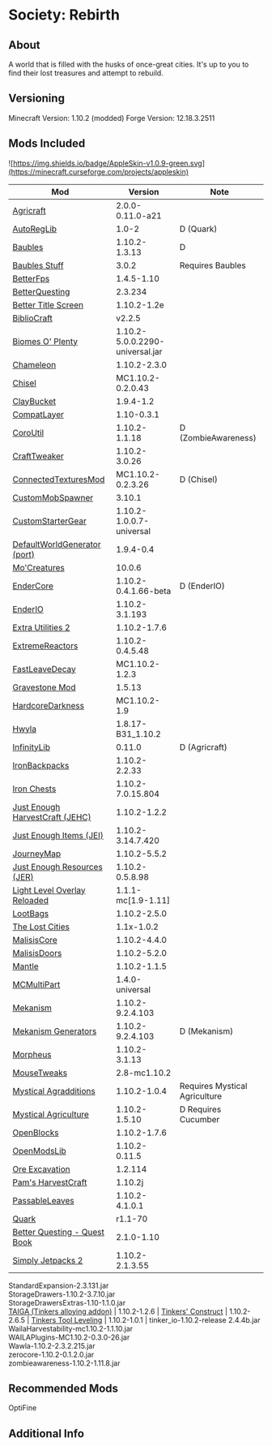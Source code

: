 # Society: Rebirth

## About
A world that is filled with the husks of once-great cities. It's up to you to find their lost treasures and attempt to rebuild.

## Versioning
Minecraft Version: 1.10.2 (modded)
Forge Version: 12.18.3.2511


## Mods Included

![https://img.shields.io/badge/AppleSkin-v1.0.9-green.svg](https://minecraft.curseforge.com/projects/appleskin)

Mod | Version | Note
--- | ------- | -------
[Agricraft](https://minecraft.curseforge.com/projects/agricraft) | 2.0.0-0.11.0-a21 | 
[AutoRegLib](https://minecraft.curseforge.com/projects/autoreglib) | 1.0-2 | D (Quark)
[Baubles](https://minecraft.curseforge.com/projects/baubles) | 1.10.2-1.3.13 | D 
[Baubles Stuff](https://minecraft.curseforge.com/projects/baubles-stuff) | 3.0.2 | Requires Baubles
[BetterFps](https://minecraft.curseforge.com/projects/betterfps) | 1.4.5-1.10 | 
[BetterQuesting](https://minecraft.curseforge.com/projects/better-questing) | 2.3.234 |
[Better Title Screen](https://minecraft.curseforge.com/projects/better-title-screen) | 1.10.2-1.2e |
[BiblioCraft](https://minecraft.curseforge.com/projects/bibliocraft) | v2.2.5 |                   
[Biomes O' Plenty](https://minecraft.curseforge.com/projects/biomes-o-plenty) | 1.10.2-5.0.0.2290-universal.jar                         
[Chameleon](https://minecraft.curseforge.com/projects/chameleon) | 1.10.2-2.3.0 |                         
[Chisel](https://minecraft.curseforge.com/projects/chisel) | MC1.10.2-0.2.0.43 |
[ClayBucket](https://minecraft.curseforge.com/projects/clay-bucket) | 1.9.4-1.2 |
[CompatLayer](https://minecraft.curseforge.com/projects/compatlayer) | 1.10-0.3.1 |
[CoroUtil](https://minecraft.curseforge.com/projects/coroutil) | 1.10.2-1.1.18 | D (ZombieAwareness)
[CraftTweaker](https://minecraft.curseforge.com/projects/crafttweaker) | 1.10.2-3.0.26 |
[ConnectedTexturesMod](https://minecraft.curseforge.com/projects/ctm) | MC1.10.2-0.2.3.26 | D (Chisel)
[CustomMobSpawner](https://minecraft.curseforge.com/projects/custom-mob-spawner) | 3.10.1 |
[CustomStarterGear](https://minecraft.curseforge.com/projects/custom-starter-gear) | 1.10.2-1.0.0.7-universal |
[DefaultWorldGenerator (port)](https://minecraft.curseforge.com/projects/default-world-generator-port) | 1.9.4-0.4 |
[Mo'Creatures](https://minecraft.curseforge.com/projects/mo-creatures) | 10.0.6 |
[EnderCore](https://minecraft.curseforge.com/projects/endercore) | 1.10.2-0.4.1.66-beta | D (EnderIO)
[EnderIO](https://minecraft.curseforge.com/projects/ender-io) | 1.10.2-3.1.193 |
[Extra Utilities 2](https://minecraft.curseforge.com/projects/extra-utilities) | 1.10.2-1.7.6 |
[ExtremeReactors](https://minecraft.curseforge.com/projects/extreme-reactors) | 1.10.2-0.4.5.48 |
[FastLeaveDecay](https://minecraft.curseforge.com/projects/fast-leaf-decay) | MC1.10.2-1.2.3 |
[Gravestone Mod](https://minecraft.curseforge.com/projects/gravestone-mod) | 1.5.13 |
[HardcoreDarkness](https://minecraft.curseforge.com/projects/hardcore-darkness) | MC1.10.2-1.9 |
[Hwyla](https://minecraft.curseforge.com/projects/hwyla) | 1.8.17-B31_1.10.2 |
[InfinityLib](https://minecraft.curseforge.com/projects/infinitylib) | 0.11.0 | D (Agricraft)
[IronBackpacks](https://minecraft.curseforge.com/projects/iron-backpacks) | 1.10.2-2.2.33 |
[Iron Chests](https://minecraft.curseforge.com/projects/iron-chests) | 1.10.2-7.0.15.804 | 
[Just Enough HarvestCraft (JEHC)](https://minecraft.curseforge.com/projects/just-enough-harvestcraft) | 1.10.2-1.2.2 |
[Just Enough Items (JEI)](https://minecraft.curseforge.com/projects/jei) | 1.10.2-3.14.7.420 |
[JourneyMap](https://minecraft.curseforge.com/projects/journeymap) | 1.10.2-5.5.2 |
[Just Enough Resources (JER)](https://minecraft.curseforge.com/projects/just-enough-resources-jer) | 1.10.2-0.5.8.98 |
[Light Level Overlay Reloaded](https://minecraft.curseforge.com/projects/light-level-overlay-reloaded) | 1.1.1-mc[1.9-1.11] |
[LootBags](https://minecraft.curseforge.com/projects/lootbags) | 1.10.2-2.5.0 |
[The Lost Cities](https://minecraft.curseforge.com/projects/the-lost-cities) | 1.1x-1.0.2 |
[MalisisCore](https://minecraft.curseforge.com/projects/malisiscore) | 1.10.2-4.4.0 |
[MalisisDoors](https://minecraft.curseforge.com/projects/malisisdoors) | 1.10.2-5.2.0 |
[Mantle](https://minecraft.curseforge.com/projects/mantle) | 1.10.2-1.1.5 |
[MCMultiPart](https://minecraft.curseforge.com/projects/mcmultipart) | 1.4.0-universal |
[Mekanism](https://minecraft.curseforge.com/projects/mekanism) | 1.10.2-9.2.4.103 |
[Mekanism Generators](https://minecraft.curseforge.com/projects/mekanism-generators) | 1.10.2-9.2.4.103 | D (Mekanism)
[Morpheus](https://minecraft.curseforge.com/projects/morpheus) | 1.10.2-3.1.13 |
[MouseTweaks](https://minecraft.curseforge.com/projects/mouse-tweaks) | 2.8-mc1.10.2 |
[Mystical Agradditions](https://minecraft.curseforge.com/projects/mystical-agradditions) | 1.10.2-1.0.4 | Requires Mystical Agriculture
[Mystical Agriculture](https://minecraft.curseforge.com/projects/mystical-agriculture) | 1.10.2-1.5.10 | D  Requires Cucumber
[OpenBlocks](https://minecraft.curseforge.com/projects/openblocks) | 1.10.2-1.7.6 |
[OpenModsLib](https://minecraft.curseforge.com/projects/openmodslib) | 1.10.2-0.11.5 |
[Ore Excavation](https://minecraft.curseforge.com/projects/ore-excavation) | 1.2.114 |
[Pam's HarvestCraft](https://minecraft.curseforge.com/projects/pams-harvestcraft) | 1.10.2j |
[PassableLeaves](https://minecraft.curseforge.com/projects/passable-leaves) | 1.10.2-4.1.0.1 |
[Quark](https://minecraft.curseforge.com/projects/quark) | r1.1-70 | 
[Better Questing - Quest Book](https://minecraft.curseforge.com/projects/better-questing-quest-book) | 2.1.0-1.10 |
[Simply Jetpacks 2](https://minecraft.curseforge.com/projects/simply-jetpacks-2) | 1.10.2-2.1.3.55 |
StandardExpansion-2.3.131.jar                                         
StorageDrawers-1.10.2-3.7.10.jar                                      
StorageDrawersExtras-1.10-1.1.0.jar                                   
[TAIGA (Tinkers alloying addon)](https://minecraft.curseforge.com/projects/taiga-tinkers-alloying-addon) | 1.10.2-1.2.6 |
[Tinkers' Construct](https://minecraft.curseforge.com/projects/tinkers-construct) | 1.10.2-2.6.5 |
[Tinkers Tool Leveling](https://minecraft.curseforge.com/projects/tinkers-tool-leveling) | 1.10.2-1.0.1 | 
tinker_io-1.10.2-release 2.4.4b.jar                                   
WailaHarvestability-mc1.10.2-1.1.10.jar                               
WAILAPlugins-MC1.10.2-0.3.0-26.jar                                    
Wawla-1.10.2-2.3.2.215.jar                                            
zerocore-1.10.2-0.1.2.0.jar                                           
zombieawareness-1.10.2-1.11.8.jar                                     

## Recommended Mods
OptiFine


## Additional Info
